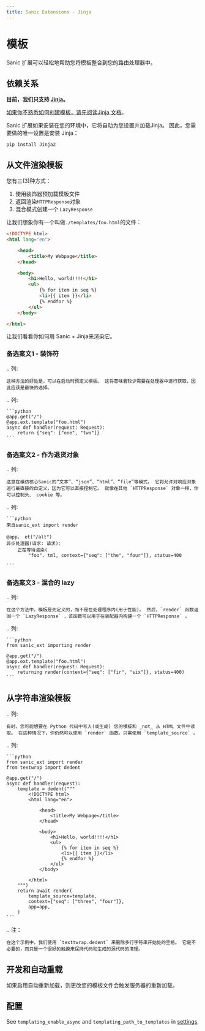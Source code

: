 ```yaml
---
title: Sanic Extensions - Jinja
---
```


# 模板

Sanic 扩展可以轻松地帮助您将模板整合到您的路由处理器中。

## 依赖关系

**目前，我们只支持 [Jinja](https://github.com/pallets/jinja/)。**

[如果你不熟悉如何创建模板，请先阅读Jinja 文档](https://jinja.palletsprojects.com/en/3.1.x/)。

Sanic 扩展如果安装在您的环境中，它将自动为您设置并加载Jinja。 因此，您需要做的唯一设置是安装 Jinja：

```
pip install Jinja2
```

## 从文件渲染模板

您有三(3)种方式：

1. 使用装饰器预加载模板文件
2. 返回渲染`HTTPResponse`对象
3. 混合模式创建一个 `LazyResponse`

让我们想象你有一个叫做`./templates/foo.html`的文件：

```html
<!DOCTYPE html>
<html lang="en">

    <head>
        <title>My Webpage</title>
    </head>

    <body>
        <h1>Hello, world!!!!</h1>
        <ul>
            {% for item in seq %}
            <li>{{ item }}</li>
            {% endfor %}
        </ul>
    </body>

</html>
```

让我们看看你如何用 Sanic + Jinja来渲染它。

### 备选案文1 - 装饰符

.. 列:

```
这种方法的好处是，可以在启动时预定义模板。 这将意味着较少需要在处理器中进行获取，因此应该是最快的选择。
```

.. 列:

````
```python
@app.get("/")
@app.ext.template("foo.html")
async def handler(request: Request):
    return {"seq": ["one", "two"]}
```
````

### 备选案文2 - 作为退货对象

.. 列:

```
这意在模仿核心Sanic的“文本”、“json”、“html”、“file”等模式。 它将允许对响应对象进行最直接的自定义，因为它可以直接控制它。 就像在其他 `HTTPResponse` 对象一样，你可以控制头、 cookie 等。
```

.. 列:

````
```python
来自sanic_ext import render

@app。 et("/alt")
异步处理器(请求: 请求):
    正在等待渲染(
        "foo". tml, context={"seq": ["the", "four"]}, status=400

```
````

### 备选案文3 - 混合的 lazy

.. 列:

```
在这个方法中，模板是先定义的，而不是在处理程序内(用于性能)。 然后，`render` 函数返回一个 `LazyResponse` ，该函数可以用于在装配器内构建一个 `HTTPResponse` 。
```

.. 列:

````
```python
from sanic_ext importing render

@app.get("/")
@app.ext.template("foo.html")
async def handler(request: Request):
    returning render(context={"seq": ["fir", "six"]}, status=400)
```
````

## 从字符串渲染模板

.. 列:

```
有时，您可能想要在 Python 代码中写入(或生成) 您的模板和 _not_ 从 HTML 文件中读取。 在这种情况下，你仍然可以使用 `render` 函数。只需使用 `template_source` 。
```

.. 列:

````
```python
from sanic_ext import render
from textwrap import dedent

@app.get("/")
async def handler(request):
    template = dedent("""
        <!DOCTYPE html>
        <html lang="en">

            <head>
                <title>My Webpage</title>
            </head>

            <body>
                <h1>Hello, world!!!!</h1>
                <ul>
                    {% for item in seq %}
                    <li>{{ item }}</li>
                    {% endfor %}
                </ul>
            </body>

        </html>
    """)
    return await render(
        template_source=template,
        context={"seq": ["three", "four"]},
        app=app,
    )
```
````

.. 注：

```
在这个示例中，我们使用 `texttwrap.dedent` 来删除多行字符串开始处的空格。 它是不必要的，而只是一个很好的触摸来保持代码和生成的源代码的清理。
```

## 开发和自动重载

如果启用自动重新加载，则更改您的模板文件会触发服务器的重新加载。

## 配置

See `templating_enable_async` and `templating_path_to_templates` in [settings](./configuration.md#settings).
